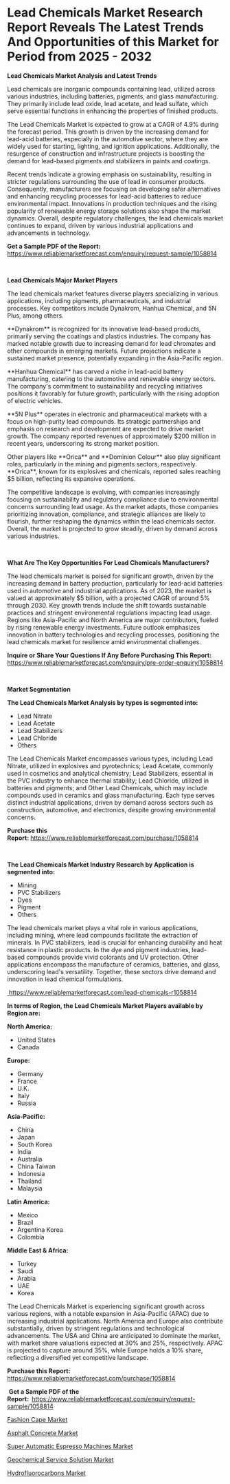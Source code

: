 <p><h1>Lead Chemicals Market Research Report Reveals The Latest Trends And Opportunities of this Market for Period from 2025 - 2032</h1></p><p><strong>Lead Chemicals Market Analysis and Latest Trends</strong></p>
<p><p>Lead chemicals are inorganic compounds containing lead, utilized across various industries, including batteries, pigments, and glass manufacturing. They primarily include lead oxide, lead acetate, and lead sulfate, which serve essential functions in enhancing the properties of finished products. </p><p>The Lead Chemicals Market is expected to grow at a CAGR of 4.9% during the forecast period. This growth is driven by the increasing demand for lead-acid batteries, especially in the automotive sector, where they are widely used for starting, lighting, and ignition applications. Additionally, the resurgence of construction and infrastructure projects is boosting the demand for lead-based pigments and stabilizers in paints and coatings.</p><p>Recent trends indicate a growing emphasis on sustainability, resulting in stricter regulations surrounding the use of lead in consumer products. Consequently, manufacturers are focusing on developing safer alternatives and enhancing recycling processes for lead-acid batteries to reduce environmental impact. Innovations in production techniques and the rising popularity of renewable energy storage solutions also shape the market dynamics. Overall, despite regulatory challenges, the lead chemicals market continues to expand, driven by various industrial applications and advancements in technology.</p></p>
<p><strong>Get a Sample PDF of the Report:&nbsp;</strong> <a href="https://www.reliablemarketforecast.com/enquiry/request-sample/1058814?utm_campaign=1899&utm_medium=2&utm_source=Github&utm_content=ia&utm_term=30012025&utm_id=lead-chemicals">https://www.reliablemarketforecast.com/enquiry/request-sample/1058814</a></p>
<p>&nbsp;</p>
<p><strong>Lead Chemicals Major Market Players</strong></p>
<p><p>The lead chemicals market features diverse players specializing in various applications, including pigments, pharmaceuticals, and industrial processes. Key competitors include Dynakrom, Hanhua Chemical, and 5N Plus, among others.</p><p>**Dynakrom** is recognized for its innovative lead-based products, primarily serving the coatings and plastics industries. The company has marked notable growth due to increasing demand for lead chromates and other compounds in emerging markets. Future projections indicate a sustained market presence, potentially expanding in the Asia-Pacific region.</p><p>**Hanhua Chemical** has carved a niche in lead-acid battery manufacturing, catering to the automotive and renewable energy sectors. The company's commitment to sustainability and recycling initiatives positions it favorably for future growth, particularly with the rising adoption of electric vehicles.</p><p>**5N Plus** operates in electronic and pharmaceutical markets with a focus on high-purity lead compounds. Its strategic partnerships and emphasis on research and development are expected to drive market growth. The company reported revenues of approximately $200 million in recent years, underscoring its strong market position.</p><p>Other players like **Orica** and **Dominion Colour** also play significant roles, particularly in the mining and pigments sectors, respectively. **Orica**, known for its explosives and chemicals, reported sales reaching $5 billion, reflecting its expansive operations.</p><p>The competitive landscape is evolving, with companies increasingly focusing on sustainability and regulatory compliance due to environmental concerns surrounding lead usage. As the market adapts, those companies prioritizing innovation, compliance, and strategic alliances are likely to flourish, further reshaping the dynamics within the lead chemicals sector. Overall, the market is projected to grow steadily, driven by demand across various industries.</p></p>
<p>&nbsp;</p>
<p><strong>What Are The Key Opportunities For Lead Chemicals Manufacturers?</strong></p>
<p><p>The lead chemicals market is poised for significant growth, driven by the increasing demand in battery production, particularly for lead-acid batteries used in automotive and industrial applications. As of 2023, the market is valued at approximately $5 billion, with a projected CAGR of around 5% through 2030. Key growth trends include the shift towards sustainable practices and stringent environmental regulations impacting lead usage. Regions like Asia-Pacific and North America are major contributors, fueled by rising renewable energy investments. Future outlook emphasizes innovation in battery technologies and recycling processes, positioning the lead chemicals market for resilience amid environmental challenges.</p></p>
<p><strong>Inquire or Share Your Questions If Any Before Purchasing This Report:</strong> <a href="https://www.reliablemarketforecast.com/enquiry/pre-order-enquiry/1058814?utm_campaign=1899&utm_medium=2&utm_source=Github&utm_content=ia&utm_term=30012025&utm_id=lead-chemicals">https://www.reliablemarketforecast.com/enquiry/pre-order-enquiry/1058814</a></p>
<p>&nbsp;</p>
<p><strong>Market Segmentation</strong></p>
<p><strong>The Lead Chemicals Market Analysis by types is segmented into:</strong></p>
<p><ul><li>Lead Nitrate</li><li>Lead Acetate</li><li>Lead Stabilizers</li><li>Lead Chloride</li><li>Others</li></ul></p>
<p><p>The Lead Chemicals Market encompasses various types, including Lead Nitrate, utilized in explosives and pyrotechnics; Lead Acetate, commonly used in cosmetics and analytical chemistry; Lead Stabilizers, essential in the PVC industry to enhance thermal stability; Lead Chloride, utilized in batteries and pigments; and Other Lead Chemicals, which may include compounds used in ceramics and glass manufacturing. Each type serves distinct industrial applications, driven by demand across sectors such as construction, automotive, and electronics, despite growing environmental concerns.</p></p>
<p><strong>Purchase this Report:&nbsp;</strong><a href="https://www.reliablemarketforecast.com/purchase/1058814?utm_campaign=1899&utm_medium=2&utm_source=Github&utm_content=ia&utm_term=30012025&utm_id=lead-chemicals">https://www.reliablemarketforecast.com/purchase/1058814</a></p>
<p>&nbsp;</p>
<p><strong>The Lead Chemicals Market Industry Research by Application is segmented into:</strong></p>
<p><ul><li>Mining</li><li>PVC Stabilizers</li><li>Dyes</li><li>Pigment</li><li>Others</li></ul></p>
<p><p>The lead chemicals market plays a vital role in various applications, including mining, where lead compounds facilitate the extraction of minerals. In PVC stabilizers, lead is crucial for enhancing durability and heat resistance in plastic products. In the dye and pigment industries, lead-based compounds provide vivid colorants and UV protection. Other applications encompass the manufacture of ceramics, batteries, and glass, underscoring lead's versatility. Together, these sectors drive demand and innovation in lead chemical formulations.</p></p>
<p><a href="https://www.reliablemarketforecast.com/lead-chemicals-r1058814?utm_campaign=1899&utm_medium=2&utm_source=Github&utm_content=ia&utm_term=30012025&utm_id=lead-chemicals">&nbsp;https://www.reliablemarketforecast.com/lead-chemicals-r1058814</a></p>
<p><strong>In terms of Region, the Lead Chemicals Market Players available by Region are:</strong></p>
<p>
    <p> <strong> North America: </strong>
        <ul>
            <li>United States</li>
            <li>Canada</li>
        </ul>
        </p> 
    <p> <strong> Europe: </strong>
        <ul>
            <li>Germany</li>
            <li>France</li>
            <li>U.K.</li>
            <li>Italy</li>
            <li>Russia</li>
        </ul>
        </p> 
    <p> <strong> Asia-Pacific: </strong>
        <ul>
            <li>China</li>
            <li>Japan</li>
            <li>South Korea</li>
            <li>India</li>
            <li>Australia</li>
            <li>China Taiwan</li>
            <li>Indonesia</li>
            <li>Thailand</li>
            <li>Malaysia</li>
        </ul>
        </p> 
    <p> <strong> Latin America: </strong>
        <ul>
            <li>Mexico</li>
            <li>Brazil</li>
            <li>Argentina Korea</li>
            <li>Colombia</li>
        </ul>
        </p> 
    <p> <strong> Middle East & Africa: </strong>
        <ul>
            <li>Turkey</li>
            <li>Saudi</li>
            <li>Arabia</li>
            <li>UAE</li>
            <li>Korea</li>
        </ul>
    </p>
    </p>
<p><p>The Lead Chemicals Market is experiencing significant growth across various regions, with a notable expansion in Asia-Pacific (APAC) due to increasing industrial applications. North America and Europe also contribute substantially, driven by stringent regulations and technological advancements. The USA and China are anticipated to dominate the market, with market share valuations expected at 30% and 25%, respectively. APAC is projected to capture around 35%, while Europe holds a 10% share, reflecting a diversified yet competitive landscape.</p></p>
<p><strong>Purchase this Report: </strong><a href="https://www.reliablemarketforecast.com/purchase/1058814?utm_campaign=1899&utm_medium=2&utm_source=Github&utm_content=ia&utm_term=30012025&utm_id=lead-chemicals">https://www.reliablemarketforecast.com/purchase/1058814</a></p>
<p>&nbsp;<strong>Get a Sample PDF of the Report:&nbsp;&nbsp;</strong><a href="https://www.reliablemarketforecast.com/enquiry/request-sample/1058814?utm_campaign=1899&utm_medium=2&utm_source=Github&utm_content=ia&utm_term=30012025&utm_id=lead-chemicals">https://www.reliablemarketforecast.com/enquiry/request-sample/1058814</a></p>
<p><strong></strong></p>
<p><p><a href="https://www.linkedin.com/pulse/competitive-landscape-fashion-cape-market-strong-growth-121-w8bve?utm_campaign=1899&utm_medium=2&utm_source=Github&utm_content=ia&utm_term=30012025&utm_id=lead-chemicals">Fashion Cape Market</a></p><p><a href="https://github.com/hartsockdonnette82/Market-Research-Report-List-1/blob/main/asphalt-concrete-market.md?utm_campaign=1899&utm_medium=2&utm_source=Github&utm_content=ia&utm_term=30012025&utm_id=lead-chemicals">Asphalt Concrete Market</a></p><p><a href="https://www.linkedin.com/pulse/growth-journey-super-automatic-espresso-machines-market-uncovering-q5sdc?utm_campaign=1899&utm_medium=2&utm_source=Github&utm_content=ia&utm_term=30012025&utm_id=lead-chemicals">Super Automatic Espresso Machines Market</a></p><p><a href="https://www.linkedin.com/pulse/global-geochemical-service-solution-market-focus-product-byn0e?utm_campaign=1899&utm_medium=2&utm_source=Github&utm_content=ia&utm_term=30012025&utm_id=lead-chemicals">Geochemical Service Solution Market</a></p><p><a href="https://github.com/birnbaumbulah0/Market-Research-Report-List-1/blob/main/hydrofluorocarbons-market.md?utm_campaign=1899&utm_medium=2&utm_source=Github&utm_content=ia&utm_term=30012025&utm_id=lead-chemicals">Hydrofluorocarbons Market</a></p></p>